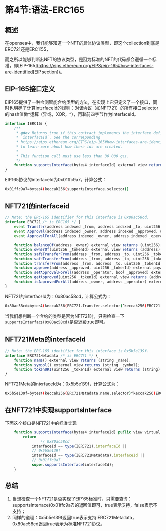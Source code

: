 # 第4节:语法-ERC165

## 概述

在opensea中，我们能够知道一个NFT的具体协议类型，即这个collection到底是ERC721还是ERC1155，

而之所以能够判断出NFT的协议类型，是因为标准的NFT的代码都会遵循一个标准，即[EIP-165](https://eips.ethereum.org/EIPS/eip-165#how-interfaces-are-identified[EIP section])。



## EIP-165接口定义

EIP165提供了一种检测智能合约类型的方法，在实现上它只定义了一个接口，同时也明确了计算interfaceId的规则：对该协议（如NFT721）的所有接口selector的hash值做^运算（异或，XOR，^），再取前四字节作为interfaceId。

```js
interface IERC165 {
    /**
     * @dev Returns true if this contract implements the interface defined by
     * `interfaceId`. See the corresponding
     * https://eips.ethereum.org/EIPS/eip-165#how-interfaces-are-identified[EIP section]
     * to learn more about how these ids are created.
     *
     * This function call must use less than 30 000 gas.
     */
    function supportsInterface(bytes4 interfaceId) external view returns (bool);
}

```

EIP165协议的interfaceId为0x01ffc9a7，计算公式：

```sh
0x01ffc9a7=bytes4(keccak256(supportsInterface.selector))
```



## NFT721的interfaceid

```js
// Note: the ERC-165 identifier for this interface is 0x80ac58cd.
interface ERC721 /* is ERC165 */ {
    event Transfer(address indexed _from, address indexed _to, uint256 indexed _tokenId);
    event Approval(address indexed _owner, address indexed _approved, uint256 indexed _tokenId);
    event ApprovalForAll(address indexed _owner, address indexed _operator, bool _approved);

    function balanceOf(address _owner) external view returns (uint256);
    function ownerOf(uint256 _tokenId) external view returns (address);
    function safeTransferFrom(address _from, address _to, uint256 _tokenId, bytes data) external payable;
    function safeTransferFrom(address _from, address _to, uint256 _tokenId) external payable;
    function transferFrom(address _from, address _to, uint256 _tokenId) external payable;
    function approve(address _approved, uint256 _tokenId) external payable;
    function setApprovalForAll(address _operator, bool _approved) external;
    function getApproved(uint256 _tokenId) external view returns (address);
    function isApprovedForAll(address _owner, address _operator) external view returns (bool);
}
```

NFT721的interfaceId为：0x80ac58cd，计算公式为：

```sh
0x80ac58cd=bytes4(keccak256(ERC721.Transfer.selector)^keccak256(ERC721.Approval.selector) ^ ··· ^keccak256(ERC721.isApprovedForAll.selector))
```

当我们想判断一个合约的类型是否为NFT721时，只需检查一下`supportsInterface(0x80ac58cd)`是否返回true即可。



## NFT721Meta的interfaceId

```js
// Note: the ERC-165 identifier for this interface is 0x5b5e139f.
interface ERC721Metadata /* is ERC721 */ {
    function name() external view returns (string _name);
    function symbol() external view returns (string _symbol);
    function tokenURI(uint256 _tokenId) external view returns (string); 
}
```

NFT721Meta的interfaceId为：0x5b5e139f，计算公式为：

```sh
0x5b5e139f=bytes4(keccak256(ERC721Metadata.name.selector)^keccak256(ERC721Metadata.symbol.selector)^keccak256(ERC721Metadata.tokenURI.selector))
```



## 在NFT721中实现supportsInterface

下面这个接口是NFT721中的标准实现

```js
    function supportsInterface(bytes4 interfaceId) public view virtual override(ERC165, IERC165) returns (bool) {
        return
      			// 0x80ac58cd
            interfaceId == type(IERC721).interfaceId ||
            // 0x5b5e139f
            interfaceId == type(IERC721Metadata).interfaceId ||
            // 0x01ffc9a7
            super.supportsInterface(interfaceId);
    }
```



## 总结

1. 当想检查一个NFT721是否实现了EIP165标准时，只需要查询：supportsInterface(0x01ffc9a7)的返回值即可，true表示支持，false表示不支持；
2. 同样的道理：0x5b5e139f返回true表示支持IERC721Metadata，0x80ac58cd返回true表示为标准NFT721协议。
